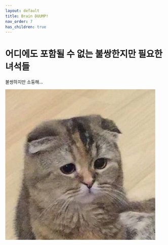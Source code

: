 ```yaml
---
layout: default
title: Brain DUUMP!
nav_order: 7
has_children: true
---
```


# 어디에도 포함될 수 없는 불쌍한지만 필요한 녀석들

불쌍하지만 소듕해...

![poor cat](image.png)
